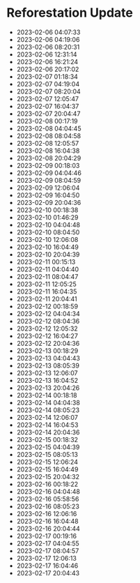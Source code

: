 # Reforestation Update
- 2023-02-06 04:07:33
- 2023-02-06 04:19:06
- 2023-02-06 08:20:31
- 2023-02-06 12:31:14
- 2023-02-06 16:21:24
- 2023-02-06 20:17:02
- 2023-02-07 01:18:34
- 2023-02-07 04:19:04
- 2023-02-07 08:20:04
- 2023-02-07 12:05:47
- 2023-02-07 16:04:37
- 2023-02-07 20:04:47
- 2023-02-08 00:17:19
- 2023-02-08 04:04:45
- 2023-02-08 08:04:58
- 2023-02-08 12:05:57
- 2023-02-08 16:04:38
- 2023-02-08 20:04:29
- 2023-02-09 00:18:03
- 2023-02-09 04:04:46
- 2023-02-09 08:04:59
- 2023-02-09 12:06:04
- 2023-02-09 16:04:50
- 2023-02-09 20:04:36
- 2023-02-10 00:18:38
- 2023-02-10 01:46:29
- 2023-02-10 04:04:48
- 2023-02-10 08:04:50
- 2023-02-10 12:06:08
- 2023-02-10 16:04:49
- 2023-02-10 20:04:39
- 2023-02-11 00:15:13
- 2023-02-11 04:04:40
- 2023-02-11 08:04:47
- 2023-02-11 12:05:25
- 2023-02-11 16:04:35
- 2023-02-11 20:04:41
- 2023-02-12 00:18:59
- 2023-02-12 04:04:34
- 2023-02-12 08:04:36
- 2023-02-12 12:05:32
- 2023-02-12 16:04:27
- 2023-02-12 20:04:36
- 2023-02-13 00:18:29
- 2023-02-13 04:04:43
- 2023-02-13 08:05:39
- 2023-02-13 12:06:07
- 2023-02-13 16:04:52
- 2023-02-13 20:04:26
- 2023-02-14 00:18:18
- 2023-02-14 04:04:38
- 2023-02-14 08:05:23
- 2023-02-14 12:06:07
- 2023-02-14 16:04:53
- 2023-02-14 20:04:36
- 2023-02-15 00:18:32
- 2023-02-15 04:04:39
- 2023-02-15 08:05:13
- 2023-02-15 12:06:24
- 2023-02-15 16:04:49
- 2023-02-15 20:04:32
- 2023-02-16 00:18:22
- 2023-02-16 04:04:48
- 2023-02-16 05:58:56
- 2023-02-16 08:05:23
- 2023-02-16 12:06:16
- 2023-02-16 16:04:48
- 2023-02-16 20:04:44
- 2023-02-17 00:19:16
- 2023-02-17 04:04:55
- 2023-02-17 08:04:57
- 2023-02-17 12:06:13
- 2023-02-17 16:04:46
- 2023-02-17 20:04:43
